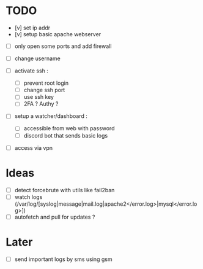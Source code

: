 # TODO
- [v] set ip addr
- [v] setup basic apache webserver
- [ ] only open some ports and add firewall
- [ ] change username

- [ ] activate ssh : 
    - [ ] prevent root login
    - [ ] change ssh port
    - [ ] use ssh key
    - [ ] 2FA ? Authy ?

- [ ] setup a watcher/dashboard : 
    - [ ] accessible from web with password
    - [ ] discord bot that sends basic logs

- [ ] access via vpn

# Ideas
- [ ] detect forcebrute with utils like fail2ban
- [ ] watch logs (/var/log/[syslog|message|mail.log|apache2</error.log>|mysql</error.log>])
- [ ] autofetch and pull for updates ?
# Later
- [ ] send important logs by sms using gsm
